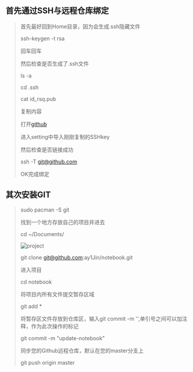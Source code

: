 ## 首先通过SSH与远程仓库绑定

> 首先最好回到Home目录，因为会生成.ssh隐藏文件
>
> ssh-keygen -t rsa
>
> 回车回车
>
> 然后检查是否生成了.ssh文件
>
> ls -a
>
> cd .ssh
>
> cat id_rsq.pub
>
> 复制内容
>
> 打开[github](https://github.com/ay1Jin/)
>
> 进入setting中导入刚刚复制的SSHkey
>
> 然后检查是否链接成功
>
> ssh -T git@github.com
>
> OK完成绑定

## 其次安装GIT

> sudo pacman -S git
>
> 找到一个地方存放自己的项目并进去
>
> cd ~/Documents/
>
> ![project](/home/ayjin/Documents/screenshot/copy.png)
>
> git clone git@github.com:ay1Jin/notebook.git
>
> 进入项目
>
> cd notebook
>
> 将项目内所有文件提交暂存区域
>
> git add *
>
> 将暂存区文件存放到仓库区，输入git commit -m '',单引号之间可以加注释，作为此次操作的标记
>
> git commit -m "update-notebook"
>
> 同步您的Github远程仓库，默认在您的master分支上
>
> git push origin master